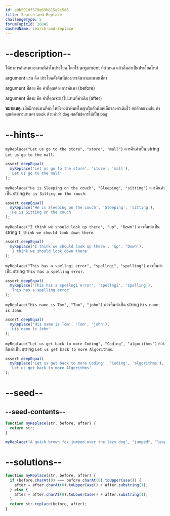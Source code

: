 ```yaml
---
id: a0b5010f579e69b815e7c5d6
title: Search and Replace
challengeType: 5
forumTopicId: 16045
dashedName: search-and-replace
---
```


# --description--

ให้ทำการค้นหาและแทนที่ค่าในประโยค โดยใช้ argument ที่กำหนด แล้วคืนค่าเป็นประโยคใหม่

argument แรก คือ ประโยคตั้งต้นที่ต้องการค้นหาและแทนที่ค่า

argument ที่สอง คือ คำที่คุณต้องการค้นหา (before)

argument ที่สาม คือ คำที่คุณจะนำไปแทนที่ค่าเดิม (after)

**หมายเหตุ:** เมื่อมีการแทนที่คำ ให้ยังคงตัวพิมพ์ใหญ่หรือตัวพิมพ์เล็กของคำเดิมไว้ ยกตัวอย่างเช่น ถ้าคุณต้องการแทนค่า `Book` ด้วยคำว่า `dog` ผลลัพธ์ควรได้เป็น `Dog`

# --hints--

`myReplace("Let us go to the store", "store", "mall")` ควรคืนค่าเป็น string `Let us go to the mall`.

```js
assert.deepEqual(
  myReplace('Let us go to the store', 'store', 'mall'),
  'Let us go to the mall'
);
```

`myReplace("He is Sleeping on the couch", "Sleeping", "sitting")` ควรคืนค่าเป็น string `He is Sitting on the couch`.

```js
assert.deepEqual(
  myReplace('He is Sleeping on the couch', 'Sleeping', 'sitting'),
  'He is Sitting on the couch'
);
```

`myReplace("I think we should look up there", "up", "Down")` ควรคืนค่าเป็น string `I think we should look down there`.

```js
assert.deepEqual(
  myReplace('I think we should look up there', 'up', 'Down'),
  'I think we should look down there'
);
```

`myReplace("This has a spellngi error", "spellngi", "spelling")` ควรคืนค่าเป็น string `This has a spelling error`.

```js
assert.deepEqual(
  myReplace('This has a spellngi error', 'spellngi', 'spelling'),
  'This has a spelling error'
);
```

`myReplace("His name is Tom", "Tom", "john")` ควรคืนค่าเป็น string `His name is John`.

```js
assert.deepEqual(
  myReplace('His name is Tom', 'Tom', 'john'),
  'His name is John'
);
```

`myReplace("Let us get back to more Coding", "Coding", "algorithms")` ควรคืนค่าเป็น string `Let us get back to more Algorithms`.

```js
assert.deepEqual(
  myReplace('Let us get back to more Coding', 'Coding', 'algorithms'),
  'Let us get back to more Algorithms'
);
```

# --seed--

## --seed-contents--

```js
function myReplace(str, before, after) {
  return str;
}

myReplace("A quick brown fox jumped over the lazy dog", "jumped", "leaped");
```

# --solutions--

```js
function myReplace(str, before, after) {
  if (before.charAt(0) === before.charAt(0).toUpperCase()) {
    after = after.charAt(0).toUpperCase() + after.substring(1);
  } else {
    after = after.charAt(0).toLowerCase() + after.substring(1);
  }
  return str.replace(before, after);
}
```
